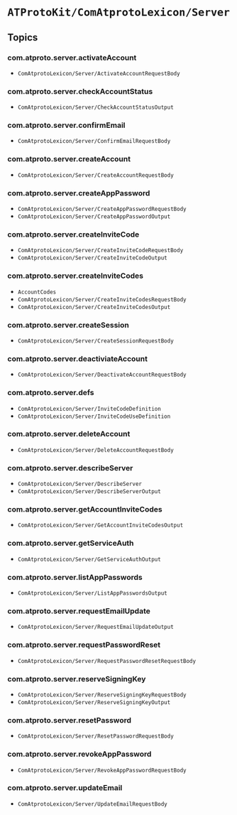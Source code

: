 # ``ATProtoKit/ComAtprotoLexicon/Server``

## Topics

### com.atproto.server.activateAccount

- ``ComAtprotoLexicon/Server/ActivateAccountRequestBody``

### com.atproto.server.checkAccountStatus

- ``ComAtprotoLexicon/Server/CheckAccountStatusOutput``

### com.atproto.server.confirmEmail

- ``ComAtprotoLexicon/Server/ConfirmEmailRequestBody``

### com.atproto.server.createAccount

- ``ComAtprotoLexicon/Server/CreateAccountRequestBody``

### com.atproto.server.createAppPassword

- ``ComAtprotoLexicon/Server/CreateAppPasswordRequestBody``
- ``ComAtprotoLexicon/Server/CreateAppPasswordOutput``

### com.atproto.server.createInviteCode

- ``ComAtprotoLexicon/Server/CreateInviteCodeRequestBody``
- ``ComAtprotoLexicon/Server/CreateInviteCodeOutput``

### com.atproto.server.createInviteCodes

- ``AccountCodes``
- ``ComAtprotoLexicon/Server/CreateInviteCodesRequestBody``
- ``ComAtprotoLexicon/Server/CreateInviteCodesOutput``

### com.atproto.server.createSession

- ``ComAtprotoLexicon/Server/CreateSessionRequestBody``

### com.atproto.server.deactiviateAccount

- ``ComAtprotoLexicon/Server/DeactivateAccountRequestBody``

### com.atproto.server.defs

- ``ComAtprotoLexicon/Server/InviteCodeDefinition``
- ``ComAtprotoLexicon/Server/InviteCodeUseDefinition``

### com.atproto.server.deleteAccount

- ``ComAtprotoLexicon/Server/DeleteAccountRequestBody``

### com.atproto.server.describeServer

- ``ComAtprotoLexicon/Server/DescribeServer``
- ``ComAtprotoLexicon/Server/DescribeServerOutput``

### com.atproto.server.getAccountInviteCodes

- ``ComAtprotoLexicon/Server/GetAccountInviteCodesOutput``

### com.atproto.server.getServiceAuth

- ``ComAtprotoLexicon/Server/GetServiceAuthOutput``

### com.atproto.server.listAppPasswords

- ``ComAtprotoLexicon/Server/ListAppPasswordsOutput``

### com.atproto.server.requestEmailUpdate

- ``ComAtprotoLexicon/Server/RequestEmailUpdateOutput``

### com.atproto.server.requestPasswordReset

- ``ComAtprotoLexicon/Server/RequestPasswordResetRequestBody``

### com.atproto.server.reserveSigningKey

- ``ComAtprotoLexicon/Server/ReserveSigningKeyRequestBody``
- ``ComAtprotoLexicon/Server/ReserveSigningKeyOutput``

### com.atproto.server.resetPassword

- ``ComAtprotoLexicon/Server/ResetPasswordRequestBody``

### com.atproto.server.revokeAppPassword

- ``ComAtprotoLexicon/Server/RevokeAppPasswordRequestBody``

### com.atproto.server.updateEmail

- ``ComAtprotoLexicon/Server/UpdateEmailRequestBody``
